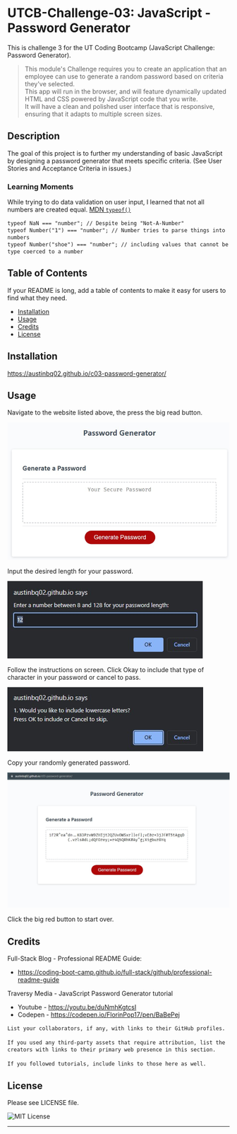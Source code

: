 # UTCB-Challenge-03: JavaScript - Password Generator
This is challenge 3 for the UT Coding Bootcamp (JavaScript Challenge: Password Generator).

> This module's Challenge requires you to create an application that an employee can use to generate a random password based on criteria they've selected.   
>This app will run in the browser, and will feature dynamically updated HTML and CSS powered by JavaScript code that you write.   
>It will have a clean and polished user interface that is responsive, ensuring that it adapts to multiple screen sizes.

## Description

The goal of this project is to further my understanding of basic JavaScript by designing a password generator that meets specific criteria. (See User Stories and Acceptance Criteria in issues.)

### Learning Moments  

While trying to do data validation on user input, I learned that not all numbers are created equal. [MDN `typeof()`](https://developer.mozilla.org/en-US/docs/Web/JavaScript/Reference/Operators/typeof)
```
typeof NaN === "number"; // Despite being "Not-A-Number"
typeof Number("1") === "number"; // Number tries to parse things into numbers
typeof Number("shoe") === "number"; // including values that cannot be type coerced to a number
```

## Table of Contents

If your README is long, add a table of contents to make it easy for users to find what they need.

- [Installation](#installation)
- [Usage](#usage)
- [Credits](#credits)
- [License](#license)

## Installation

https://austinbq02.github.io/c03-password-generator/

## Usage

Navigate to the website listed above, the press the big read button.

![step1](./images/step1.jpg)

Input the desired length for your password.

![step2](./images/step2.jpg)

Follow the instructions on screen. Click Okay to include that type of character in your password or cancel to pass.

![step3](./images/step3.jpg)

Copy your randomly generated password.

![results](./images/result.jpg)

Click the big red button to start over.


## Credits

Full-Stack Blog - Professional README Guide: 
- https://coding-boot-camp.github.io/full-stack/github/professional-readme-guide

Traversy Media - JavaScript Password Generator tutorial
- Youtube - https://youtu.be/duNmhKgtcsI
- Codepen - https://codepen.io/FlorinPop17/pen/BaBePej 

```
List your collaborators, if any, with links to their GitHub profiles.

If you used any third-party assets that require attribution, list the creators with links to their primary web presence in this section.

If you followed tutorials, include links to those here as well.
```
## License

Please see LICENSE file.

![MIT License](https://img.shields.io/github/license/AustinBQ02/c03-password-generator)

---

